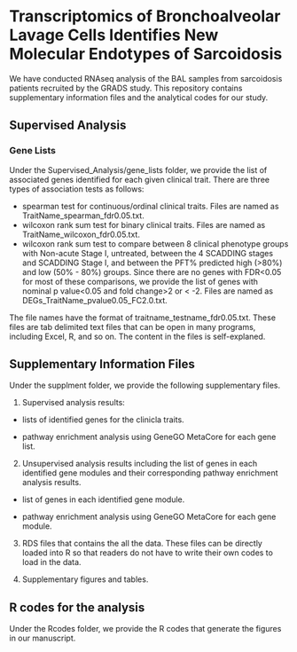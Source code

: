 # Transcriptomics of Bronchoalveolar Lavage Cells Identifies New Molecular Endotypes of Sarcoidosis
We have conducted RNAseq analysis of the BAL samples from sarcoidosis patients recruited by the GRADS study. This repository contains supplementary information files and the analytical codes for our study. 

## Supervised Analysis

### Gene Lists
Under the Supervised_Analysis/gene_lists folder, we provide the list of associated genes identified for each given clinical trait. There are three types of association tests as follows:
* spearman test for continuous/ordinal clinical traits. Files are named as TraitName_spearman_fdr0.05.txt.
* wilcoxon rank sum test for binary clinical traits. Files are named as TraitName_wilcoxon_fdr0.05.txt.
* wilcoxon rank sum test to compare between 8 clinical phenotype groups with Non-acute Stage I, untreated, between the 4 SCADDING stages and SCADDING Stage I, and between the PFT% predicted high (>80%) and low (50% - 80%) groups. Since there are no genes with FDR<0.05 for most of these comparisons, we provide the list of genes with nominal p value<0.05 and fold change>2 or < -2. Files are named as DEGs_TraitName_pvalue0.05_FC2.0.txt. 

The file names have the format of traitname_testname_fdr0.05.txt. These files are tab delimited text files that can be open in many programs, including Excel, R, and so on. The content in the files is self-explaned.

## Supplementary Information Files
Under the supplment folder, we provide the following supplementary files.

1. Supervised analysis results:

- lists of identified genes for the clinicla traits.

- pathway enrichment analysis using GeneGO MetaCore for each gene list.

2. Unsupervised analysis results including the list of genes in each identified gene modules and their corresponding pathway enrichment analysis results.

- list of genes in each identified gene module.

- pathway enrichment analysis using GeneGO MetaCore for each gene module.

3. RDS files that contains the all the data. These files can be directly loaded into R so that readers do not have to write their own codes to load in the data.

2. Supplementary figures and tables.

## R codes for the analysis
Under the Rcodes folder, we provide the R codes that generate the figures in our manuscript.



